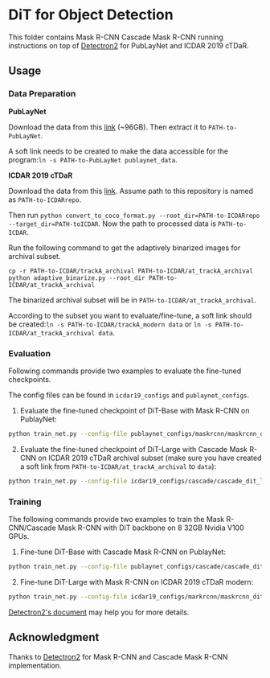 # DiT for Object Detection

This folder contains Mask R-CNN Cascade Mask R-CNN running instructions on top of [Detectron2](https://github.com/facebookresearch/detectron2) for PubLayNet and ICDAR 2019 cTDaR.

## Usage
### Data Preparation

**PubLayNet**

Download the data from this [link](https://dax-cdn.cdn.appdomain.cloud/dax-publaynet/1.0.0/publaynet.tar.gz?_ga=2.218138265.1825957955.1646384196-1495010506.1633610665) (~96GB). Then extract it to `PATH-to-PubLayNet`.

A soft link needs to be created to make the data accessible for the program:`ln -s PATH-to-PubLayNet publaynet_data`.

**ICDAR 2019 cTDaR**

Download the data from this [link](https://github.com/cndplab-founder/ICDAR2019_cTDaR). Assume path to this repository is named as `PATH-to-ICDARrepo`.

Then run `python convert_to_coco_format.py --root_dir=PATH-to-ICDARrepo --target_dir=PATH-toICDAR`. Now the path to processed data is `PATH-to-ICDAR`.

Run the following command to get the adaptively binarized images for archival subset.

```
cp -r PATH-to-ICDAR/trackA_archival PATH-to-ICDAR/at_trackA_archival
python adaptive_binarize.py --root_dir PATH-to-ICDAR/at_trackA_archival
```

The binarized archival subset will be in `PATH-to-ICDAR/at_trackA_archival`.

According to the subset you want to evaluate/fine-tune, a soft link should be created:`ln -s PATH-to-ICDAR/trackA_modern data` or `ln -s PATH-to-ICDAR/at_trackA_archival data`.

### Evaluation

Following commands provide two examples to evaluate the fine-tuned checkpoints.

The config files can be found in `icdar19_configs` and `publaynet_configs`.

1) Evaluate the fine-tuned checkpoint of DiT-Base with Mask R-CNN on PublayNet:
```bash
python train_net.py --config-file publaynet_configs/maskrcnn/maskrcnn_dit_base.yaml --eval-only --num-gpus 8 MODEL.WEIGHTS <finetuned_checkpoint_file_path or link> OUTPUT_DIR <your_output_dir> 
``` 

2) Evaluate the fine-tuned checkpoint of DiT-Large with Cascade Mask R-CNN on ICDAR 2019 cTDaR archival subset (make sure you have created a soft link from `PATH-to-ICDAR/at_trackA_archival` to `data`):
```bash
python train_net.py --config-file icdar19_configs/cascade/cascade_dit_large.yaml --eval-only --num-gpus 8 MODEL.WEIGHTS <finetuned_checkpoint_file_path or link> OUTPUT_DIR <your_output_dir> 
```


### Training
The following commands provide two examples to train the Mask R-CNN/Cascade Mask R-CNN with DiT backbone on 8 32GB Nvidia V100 GPUs.

1) Fine-tune DiT-Base with Cascade Mask R-CNN on PublayNet:
```bash
python train_net.py --config-file publaynet_configs/cascade/cascade_dit_base.yaml --num-gpus 8 MODEL.WEIGHTS <DiT-Base_file_path or link> OUTPUT_DIR <your_output_dir> 
``` 


2) Fine-tune DiT-Large with Mask R-CNN on ICDAR 2019 cTDaR modern:
```bash
python train_net.py --config-file icdar19_configs/markrcnn/maskrcnn_dit_large.yaml --num-gpus 8 MODEL.WEIGHTS <DiT-Large_file_path or link> OUTPUT_DIR <your_output_dir> 
``` 

[Detectron2's document](https://detectron2.readthedocs.io/en/latest/tutorials/getting_started.html) may help you for more details.


## Acknowledgment
Thanks to [Detectron2](https://github.com/facebookresearch/detectron2) for Mask R-CNN and Cascade Mask R-CNN implementation.
